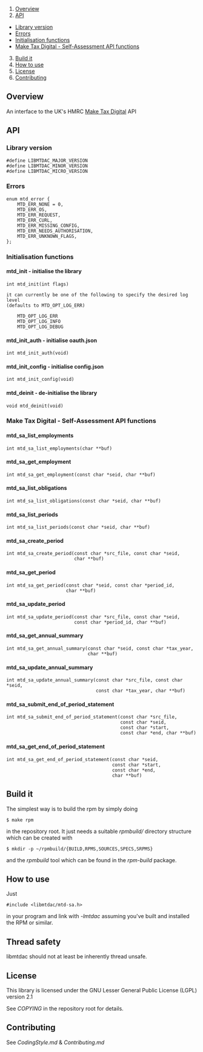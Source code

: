 1. [Overview](#overview)
2. [API](#api)
  * [Library version](#library-version)
  * [Errors](#errors)
  * [Initialisation functions](#initialisation-functions)
  * [Make Tax Digital - Self-Assessment API functions](#make-tax-digital---self-assessment-api-functions)
3. [Build it](#build-it)
4. [How to use](#how-to-use)
5. [License](#license)
6. [Contributing](#contributing)

## Overview

An interface to the UK's HMRC [Make Tax Digital](https://developer.service.hmrc.gov.uk/api-documentation) API


## API

### Library version

    #define LIBMTDAC_MAJOR_VERSION
    #define LIBMTDAC_MINOR_VERSION
    #define LIBMTDAC_MICRO_VERSION


### Errors

    enum mtd_error {
	    MTD_ERR_NONE = 0,
	    MTD_ERR_OS,
	    MTD_ERR_REQUEST,
	    MTD_ERR_CURL,
	    MTD_ERR_MISSING_CONFIG,
	    MTD_ERR_NEEDS_AUTHORISATION,
	    MTD_ERR_UNKNOWN_FLAGS,
    };


### Initialisation functions

#### mtd\_init - initialise the library

    int mtd_init(int flags)

    it can currently be one of the following to specify the desired log level
    (defaults to MTD_OPT_LOG_ERR)

        MTD_OPT_LOG_ERR
        MTD_OPT_LOG_INFO
        MTD_OPT_LOG_DEBUG

#### mtd\_init\_auth - initialise oauth.json

    int mtd_init_auth(void)

#### mtd\_init\_config - initialise config.json

    int mtd_init_config(void)

#### mtd\_deinit - de-initialise the library

    void mtd_deinit(void)


### Make Tax Digital - Self-Assessment API functions

#### mtd\_sa\_list\_employments

    int mtd_sa_list_employments(char **buf)

#### mtd\_sa\_get\_employment

    int mtd_sa_get_employment(const char *seid, char **buf)

#### mtd\_sa\_list\_obligations

    int mtd_sa_list_obligations(const char *seid, char **buf)


#### mtd\_sa\_list\_periods

    int mtd_sa_list_periods(const char *seid, char **buf)

#### mtd\_sa\_create\_period

    int mtd_sa_create_period(const char *src_file, const char *seid,
                             char **buf)

#### mtd\_sa\_get\_period

    int mtd_sa_get_period(const char *seid, const char *period_id,
                          char **buf)

#### mtd\_sa\_update\_period

    int mtd_sa_update_period(const char *src_file, const char *seid,
                             const char *period_id, char **buf)

#### mtd\_sa\_get\_annual\_summary

    int mtd_sa_get_annual_summary(const char *seid, const char *tax_year,
                                  char **buf)

#### mtd\_sa\_update\_annual\_summary

    int mtd_sa_update_annual_summary(const char *src_file, const char *seid,
                                     const char *tax_year, char **buf)

#### mtd\_sa\_submit\_end\_of\_period\_statement

    int mtd_sa_submit_end_of_period_statement(const char *src_file,
                                              const char *seid,
                                              const char *start,
                                              const char *end, char **buf)

#### mtd\_sa\_get\_end\_of\_period\_statement

    int mtd_sa_get_end_of_period_statement(const char *seid,
                                           const char *start,
                                           const char *end,
                                           char **buf)


## Build it

The simplest way is to build the rpm by simply doing

    $ make rpm

in the repository root. It just needs a suitable *rpmbuild/* directory
structure which can be created with

    $ mkdir -p ~/rpmbuild/{BUILD,RPMS,SOURCES,SPECS,SRPMS}

and the *rpmbuild* tool which can be found in the *rpm-build* package.


## How to use

Just

    #include <libmtdac/mtd-sa.h>

in your program and link with *-lmtdac* assuming you've built and installed the
RPM or similar.


## Thread safety

libmtdac should not at least be inherently thread unsafe.


## License

This library is licensed under the GNU Lesser General Public License (LGPL)
version 2.1

See *COPYING* in the repository root for details.


## Contributing

See *CodingStyle.md* & *Contributing.md*
